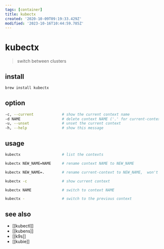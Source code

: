 ```yaml
---
tags: [container]
title: kubectx
created: '2020-10-09T09:19:33.429Z'
modified: '2023-10-16T10:44:59.785Z'
---
```


# kubectx

> switch between clusters

## install

```sh
brew install kubectx
```

## option

```sh
-c, --current             # show the current context name
-d NAME                   # delete context NAME ('.' for current-context)
-u, --unset               # unset the current context
-h, --help                # show this message
```

## usage

```sh
kubectx                   # list the contexts

kubectx NEW_NAME=NAME     # rename context NAME to NEW_NAME

kubectx NEW_NAME=.        # rename current-context to NEW_NAME,  won't delete the user/cluster entry that is used by the context

kubectx -c                # show current context

kubectx NAME              # switch to context NAME

kubectx -                 # switch to the previous context
```

## see also

- [[kubectl]]
- [[kubens]]
- [[k9s]]
- [[kubie]]
